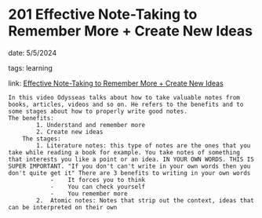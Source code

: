 201 Effective Note-Taking to Remember More + Create New Ideas
========================

date: 5/5/2024

tags: learning

link: [Effective Note-Taking to Remember More + Create New Ideas](https://youtu.be/_t9R1AnB7ho)

    In this video Odysseas talks about how to take valuable notes from books, articles, videos and so on. He refers to the benefits and to some stages about how to properly write good notes.
    The benefits:
            1. Understand and remember more
            2. Create new ideas
        The stages:
            1. Literature notes: this type of notes are the ones that you take while reading a book for example. You take notes of something that interests you like a point or an idea. IN YOUR OWN WORDS. THIS IS SUPER IMPORTANT. "If you don't can't write in your own words then you don't quite get it" There are 3 benefits to writing in your own words
                -    It forces you to think
                -    You can check yourself
                -    You remember more
            2.  Atomic notes: Notes that strip out the context, ideas that can be interpreted on their own
